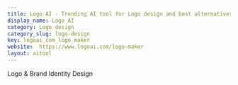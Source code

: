 ```yaml
---
title: Logo AI - Trending AI tool for Logo design and best alternatives
display_name: Logo AI
category: Logo design
category_slug: logo-design
key: logoai_com_logo_maker
website:  https://www.logoai.com/logo-maker
layout: aitool
---
```


Logo & Brand Identity Design

